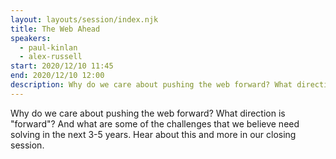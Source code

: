 ```yaml
---
layout: layouts/session/index.njk
title: The Web Ahead
speakers:
  - paul-kinlan
  - alex-russell
start: 2020/12/10 11:45
end: 2020/12/10 12:00
description: Why do we care about pushing the web forward? What direction is "forward"?
---
```


Why do we care about pushing the web forward? What direction is "forward"? And what are some of the challenges that we believe need solving in the next 3-5 years. Hear about this and more in our closing session.
